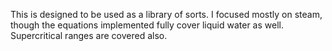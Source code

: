 This is designed to be used as a library of sorts. I focused mostly on steam, though the equations implemented fully cover liquid water as well. Supercritical ranges are covered also.